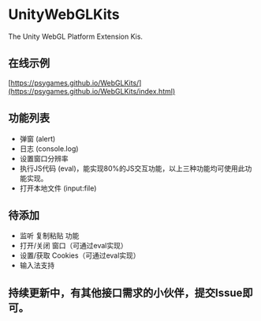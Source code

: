 # UnityWebGLKits
The Unity WebGL Platform Extension Kis.

## 在线示例
[https://psygames.github.io/WebGLKits/](https://psygames.github.io/WebGLKits/index.html)

## 功能列表

- 弹窗 (alert)
- 日志 (console.log)
- 设置窗口分辨率
- 执行JS代码 (eval)，能实现80%的JS交互功能，以上三种功能均可使用此功能实现。
- 打开本地文件 (input:file)


## 待添加

- 监听 复制粘贴 功能
- 打开/关闭 窗口（可通过eval实现）
- 设置/获取 Cookies（可通过eval实现）
- 输入法支持

## 持续更新中，有其他接口需求的小伙伴，提交Issue即可。
